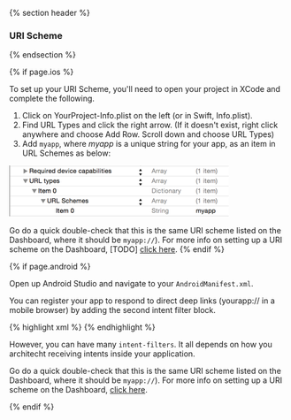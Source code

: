 {% section header %}
### URI Scheme
{% endsection %}

{% if page.ios %}

To set up your URI Scheme, you'll need to open your project in XCode and complete the following.

1. Click on YourProject-Info.plist on the left (or in Swift, Info.plist).
1. Find URL Types and click the right arrow. (If it doesn't exist, right click anywhere and choose Add Row. Scroll down and choose URL Types)
1. Add `myapp`, where _myapp_ is a unique string for your app, as an item in URL Schemes as below:


![Setting Key in PList Demo](/img/ingredients/configuring_the_client/ios_uri_scheme.png)

Go do a quick double-check that this is the same URI scheme listed on the Dashboard, where it should be `myapp://`). For more info on setting up a URI scheme on the Dashboard, [TODO] [click here](/ingredients/configuring_the_dashboard/ios/index.html#uri_scheme).
{% endif %}
<!---       /iOS-specific URI Scheme -->

{% if page.android %}

Open up Android Studio and navigate to your `AndroidManifest.xml`.

You can register your app to respond to direct deep links (yourapp:// in a mobile browser) by adding the second intent filter block.

{% highlight xml %}
<activity
	android:name="com.yourapp.SplashActivity"
	android:label="@string/app_name" >
	<intent-filter>
		<action android:name="android.intent.action.MAIN" />
		<category android:name="android.intent.category.LAUNCHER" />
	</intent-filter>
	<!-- Add this intent filter below, and change yourapp to your app name -->
	<intent-filter>
		<data android:scheme="yourapp" android:host="open" />
		<action android:name="android.intent.action.VIEW" />
		<category android:name="android.intent.category.DEFAULT" />
		<category android:name="android.intent.category.BROWSABLE" />
	</intent-filter>
</activity>
{% endhighlight %}

However, you can have many `intent-filters`. It all depends on how you architecht receiving intents inside your application.

Go do a quick double-check that this is the same URI scheme listed on the Dashboard, where it should be `myapp://`). For more info on setting up a URI scheme on the Dashboard, [click here](/ingredients/configuring_the_dashboard/android/index.html#uri_scheme).

{% endif %}
<!---       /Android-specific URI Scheme -->